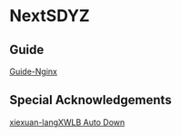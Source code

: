 # NextSDYZ

## Guide
[Guide-Nginx](https://github.com/huangyinhaow/NextSDYZ/blob/main/Guide-Nginx.md)

## Special Acknowledgements
[xiexuan-lang](https://github.com/xiexuan-lang)[XWLB Auto Down](https://github.com/xiexuan-lang/news-Download)
